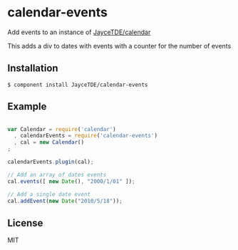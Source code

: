 
# calendar-events

  Add events to an instance of [JayceTDE/calendar](https://github.com/JayceTDE/calendar)
  
  This adds a div to dates with events with a counter for the number of events

## Installation

    $ component install JayceTDE/calendar-events

## Example

```js

var Calendar = require('calendar')
  , calendarEvents = require('calendar-events')
  , cal = new Calendar()
;

calendarEvents.plugin(cal);

// Add an array of dates events
cal.events([ new Date(), "2000/1/01" ]);

// Add a single date event
cal.addEvent(new Date("2010/5/18"));

```

## License

  MIT
